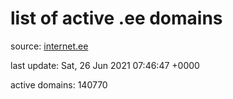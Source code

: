# list of active .ee domains

source: [internet.ee](https://internet.ee/domains/ee-zone-file)

last update: Sat, 26 Jun 2021 07:46:47 +0000

active domains: 140770
